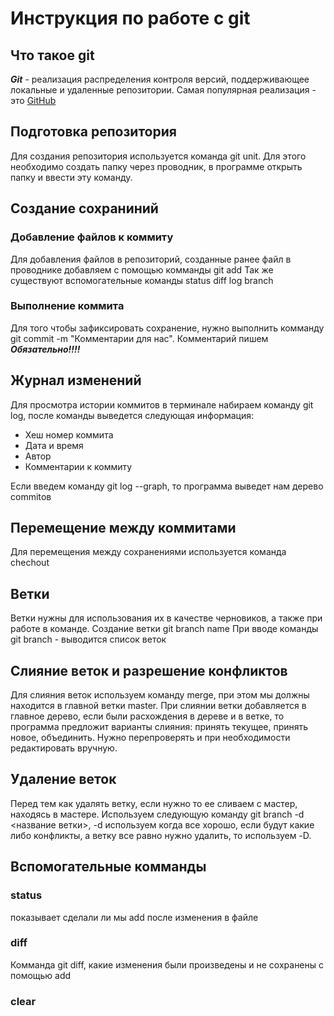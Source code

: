 # Инструкция по работе с git

## Что такое git
***Git*** - реализация распределения контроля версий, поддерживающее локальные и удаленные репозитории. Самая популярная реализация - это  [GitHub](https:\\github.com "переход на GitHub")

## Подготовка репозитория
Для создания репозитория используется команда git unit. Для этого необходимо создать папку через проводник, в программе открыть папку и ввести эту команду. 

## Создание сохраниний
### Добавление файлов к коммиту
Для добавления файлов в репозиторий, созданные ранее файл в проводнике добавляем с помощью комманды git add <file>
Так же существуют вспомогательные команды status diff log branch
### Выполнение коммита
Для того чтобы зафиксировать сохранение, нужно выполнить комманду git commit -m "Комментарии для нас". Комментарий пишем ***Обязательно!!!!***

## Журнал изменений
Для просмотра истории коммитов в терминале набираем команду git log, после команды выведется следующая информация:
* Хеш номер коммита
* Дата и время
* Автор
* Комментарии к коммиту

Если введем команду git log --graph, то программа выведет нам дерево commitов

## Перемещение между коммитами
Для перемещения между сохранениями используется команда chechout

## Ветки
Ветки нужны для использования их в качестве черновиков, а также при работе в команде.
Создание ветки git branch name
При вводе команды git branch - выводится список веток

## Слияние веток и разрешение конфликтов
Для слияния веток используем команду merge, при этом мы должны находится в главной ветки master. При слиянии ветки добавляется в главное дерево, если были расхождения в дереве и в ветке, то программа предложит варианты слияния: принять текущее, принять новое, объединить. Нужно перепроверять и при необходимости редактировать вручную.
## Удаление веток
Перед тем как удалять ветку, если нужно то ее сливаем с мастер, находясь в мастере. Используем следующую команду git branch -d <название ветки>, -d используем когда все хорошо, если будут какие либо конфликты, а ветку все равно нужно удалить, то используем -D.
## Вспомогательные комманды
### status
показывает сделали ли мы add после изменения в файле
### diff
Комманда git diff, какие изменения были произведены и не сохранены с помощью add
### clear
